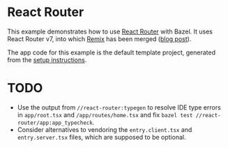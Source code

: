 # React Router

This example demonstrates how to use [React Router](https://reactrouter.com/) with Bazel. It uses React Router v7, into which [Remix](https://remix.run/) has been merged ([blog post](https://remix.run/blog/merging-remix-and-react-router)).

The app code for this example is the default template project, generated from the [setup instructions](https://reactrouter.com/start/framework/installation).

# TODO

- Use the output from `//react-router:typegen` to resolve IDE type errors in `app/root.tsx` and `/app/routes/home.tsx` and fix `bazel test //react-router/app:app_typecheck`.
- Consider alternatives to vendoring the `entry.client.tsx` and `entry.server.tsx` files, which are supposed to be optional.